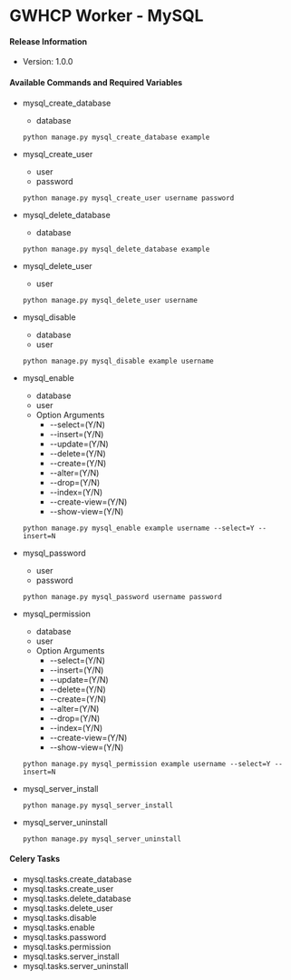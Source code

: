 # GWHCP Worker - MySQL #

#### Release Information ####

* Version: 1.0.0

#### Available Commands and Required Variables ####

* mysql_create_database
    * database

    `python manage.py mysql_create_database example`

* mysql_create_user
    * user
    * password

    `python manage.py mysql_create_user username password`

* mysql_delete_database
    * database

    `python manage.py mysql_delete_database example`

* mysql_delete_user
    * user

    `python manage.py mysql_delete_user username`

* mysql_disable
    * database
    * user

    `python manage.py mysql_disable example username`

* mysql_enable
    * database
    * user
    * Option Arguments
        * --select=(Y/N)
        * --insert=(Y/N)
        * --update=(Y/N)
        * --delete=(Y/N)
        * --create=(Y/N)
        * --alter=(Y/N)
        * --drop=(Y/N)
        * --index=(Y/N)
        * --create-view=(Y/N)
        * --show-view=(Y/N)

    `python manage.py mysql_enable example username --select=Y --insert=N`

* mysql_password
    * user
    * password

    `python manage.py mysql_password username password`

* mysql_permission
    * database
    * user
    * Option Arguments
        * --select=(Y/N)
        * --insert=(Y/N)
        * --update=(Y/N)
        * --delete=(Y/N)
        * --create=(Y/N)
        * --alter=(Y/N)
        * --drop=(Y/N)
        * --index=(Y/N)
        * --create-view=(Y/N)
        * --show-view=(Y/N)

    `python manage.py mysql_permission example username --select=Y --insert=N`

* mysql_server_install

    `python manage.py mysql_server_install`

* mysql_server_uninstall

    `python manage.py mysql_server_uninstall`

#### Celery Tasks ####

* mysql.tasks.create_database
* mysql.tasks.create_user
* mysql.tasks.delete_database
* mysql.tasks.delete_user
* mysql.tasks.disable
* mysql.tasks.enable
* mysql.tasks.password
* mysql.tasks.permission
* mysql.tasks.server_install
* mysql.tasks.server_uninstall